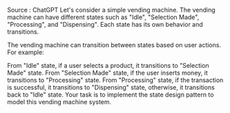 Source : ChatGPT
Let's consider a simple vending machine. The vending machine can have different states such as "Idle", "Selection Made", "Processing", and "Dispensing". 
Each state has its own behavior and transitions.

The vending machine can transition between states based on user actions. For example:

From "Idle" state, if a user selects a product, it transitions to "Selection Made" state.
From "Selection Made" state, if the user inserts money, it transitions to "Processing" state.
From "Processing" state, if the transaction is successful, it transitions to "Dispensing" state, otherwise, it transitions back to "Idle" state.
Your task is to implement the state design pattern to model this vending machine system.